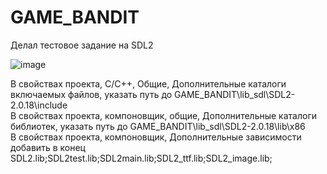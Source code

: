 # GAME_BANDIT   
Делал тестовое задание на SDL2   

![image](https://github.com/K3130/GAME_BANDIT/blob/main/chat2.gif)   



В свойствах проекта, С/C++, Общие, Дополнительные каталоги включаемых файлов, указать путь до GAME_BANDIT\lib_sdl\SDL2-2.0.18\include   
В свойствах проекта, компоновщик, общие, Дополнительные каталоги библиотек, указать путь до GAME_BANDIT\lib_sdl\SDL2-2.0.18\lib\x86   
В свойствах проекта, компоновщик, Дополнительные зависимости добавить в конец SDL2.lib;SDL2test.lib;SDL2main.lib;SDL2_ttf.lib;SDL2_image.lib;   
